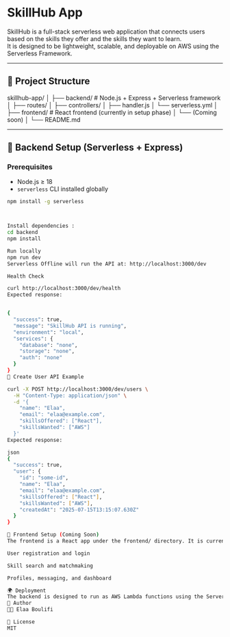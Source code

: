 # SkillHub App

SkillHub is a full-stack serverless web application that connects users based on the skills they offer and the skills they want to learn.  
It is designed to be lightweight, scalable, and deployable on AWS using the Serverless Framework.

---


## 📁 Project Structure



skillhub-app/
│
├── backend/ # Node.js + Express + Serverless framework
│ ├── routes/
│ ├── controllers/
│ ├── handler.js
│ └── serverless.yml
│
├── frontend/ # React frontend (currently in setup phase)
│ └── (Coming soon)
│
└── README.md



---

## 🔧 Backend Setup (Serverless + Express)

### Prerequisites

- Node.js ≥ 18
- `serverless` CLI installed globally

```bash
npm install -g serverless



Install dependencies :
cd backend
npm install

Run locally
npm run dev
Serverless Offline will run the API at: http://localhost:3000/dev

Health Check

curl http://localhost:3000/dev/health
Expected response:


{
  "success": true,
  "message": "SkillHub API is running",
  "environment": "local",
  "services": {
    "database": "none",
    "storage": "none",
    "auth": "none"
  }
}
🎯 Create User API Example

curl -X POST http://localhost:3000/dev/users \
  -H "Content-Type: application/json" \
  -d '{
    "name": "Elaa",
    "email": "elaa@example.com",
    "skillsOffered": ["React"],
    "skillsWanted": ["AWS"]
  }'
Expected response:

json
{
  "success": true,
  "user": {
    "id": "some-id",
    "name": "Elaa",
    "email": "elaa@example.com",
    "skillsOffered": ["React"],
    "skillsWanted": ["AWS"],
    "createdAt": "2025-07-15T13:15:07.630Z"
  }
}

🚧 Frontend Setup (Coming Soon)
The frontend is a React app under the frontend/ directory. It is currently in the setup phase and will include:

User registration and login

Skill search and matchmaking

Profiles, messaging, and dashboard

🌍 Deployment
The backend is designed to run as AWS Lambda functions using the Serverless Framework.
📌 Author
👩‍💻 Elaa Boulifi

📜 License
MIT
